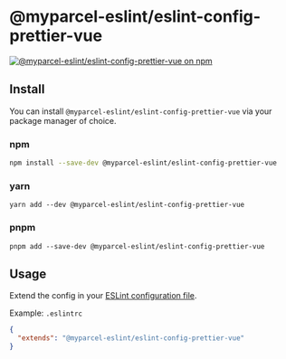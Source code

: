 # @myparcel-eslint/eslint-config-prettier-vue

[![@myparcel-eslint/eslint-config-prettier-vue on npm](https://img.shields.io/npm/v/@myparcel-eslint/eslint-config-prettier-vue?style=for-the-badge)](https://npmjs.com/package/@myparcel-eslint/eslint-config-prettier-vue)

## Install

You can install `@myparcel-eslint/eslint-config-prettier-vue` via your package manager of choice.

### npm

```bash
npm install --save-dev @myparcel-eslint/eslint-config-prettier-vue
```

### yarn

```shell
yarn add --dev @myparcel-eslint/eslint-config-prettier-vue
```

### pnpm

```shell
pnpm add --save-dev @myparcel-eslint/eslint-config-prettier-vue
```

## Usage

Extend the config in your [ESLint configuration file].

Example: `.eslintrc`

```json
{
  "extends": "@myparcel-eslint/eslint-config-prettier-vue"
}
```

[ESLint configuration file]: https://eslint.org/docs/user-guide/configuring
